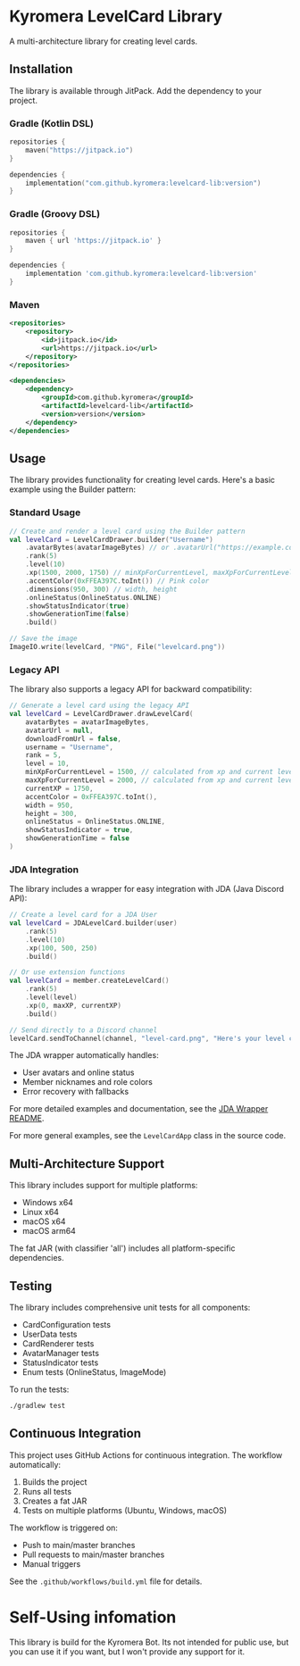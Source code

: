 # Kyromera LevelCard Library

A multi-architecture library for creating level cards.

## Installation

The library is available through JitPack. Add the dependency to your project.

### Gradle (Kotlin DSL)

```kotlin
repositories {
    maven("https://jitpack.io")
}

dependencies {
    implementation("com.github.kyromera:levelcard-lib:version")
}
```

### Gradle (Groovy DSL)

```groovy
repositories {
    maven { url 'https://jitpack.io' }
}

dependencies {
    implementation 'com.github.kyromera:levelcard-lib:version'
}
```

### Maven

```xml
<repositories>
    <repository>
        <id>jitpack.io</id>
        <url>https://jitpack.io</url>
    </repository>
</repositories>

<dependencies>
    <dependency>
        <groupId>com.github.kyromera</groupId>
        <artifactId>levelcard-lib</artifactId>
        <version>version</version>
    </dependency>
</dependencies>
```

## Usage

The library provides functionality for creating level cards. Here's a basic example using the Builder pattern:

### Standard Usage

```kotlin
// Create and render a level card using the Builder pattern
val levelCard = LevelCardDrawer.builder("Username")
    .avatarBytes(avatarImageBytes) // or .avatarUrl("https://example.com/avatar.png")
    .rank(5)
    .level(10)
    .xp(1500, 2000, 1750) // minXpForCurrentLevel, maxXpForCurrentLevel, currentXP
    .accentColor(0xFFEA397C.toInt()) // Pink color
    .dimensions(950, 300) // width, height
    .onlineStatus(OnlineStatus.ONLINE)
    .showStatusIndicator(true)
    .showGenerationTime(false)
    .build()

// Save the image
ImageIO.write(levelCard, "PNG", File("levelcard.png"))
```

### Legacy API

The library also supports a legacy API for backward compatibility:

```kotlin
// Generate a level card using the legacy API
val levelCard = LevelCardDrawer.drawLevelCard(
    avatarBytes = avatarImageBytes,
    avatarUrl = null,
    downloadFromUrl = false,
    username = "Username",
    rank = 5,
    level = 10,
    minXpForCurrentLevel = 1500, // calculated from xp and current level
    maxXpForCurrentLevel = 2000, // calculated from xp and current level
    currentXP = 1750,
    accentColor = 0xFFEA397C.toInt(),
    width = 950,
    height = 300,
    onlineStatus = OnlineStatus.ONLINE,
    showStatusIndicator = true,
    showGenerationTime = false
)
```

### JDA Integration

The library includes a wrapper for easy integration with JDA (Java Discord API):

```kotlin
// Create a level card for a JDA User
val levelCard = JDALevelCard.builder(user)
    .rank(5)
    .level(10)
    .xp(100, 500, 250)
    .build()

// Or use extension functions
val levelCard = member.createLevelCard()
    .rank(5)
    .level(level)
    .xp(0, maxXP, currentXP)
    .build()

// Send directly to a Discord channel
levelCard.sendToChannel(channel, "level-card.png", "Here's your level card!")
```

The JDA wrapper automatically handles:
- User avatars and online status
- Member nicknames and role colors
- Error recovery with fallbacks

For more detailed examples and documentation, see the [JDA Wrapper README](src/main/kotlin/me/diamondforge/kyromera/levelcardlib/wrapper/README.md).

For more general examples, see the `LevelCardApp` class in the source code.

## Multi-Architecture Support

This library includes support for multiple platforms:
- Windows x64
- Linux x64
- macOS x64
- macOS arm64

The fat JAR (with classifier 'all') includes all platform-specific dependencies.

## Testing

The library includes comprehensive unit tests for all components:

- CardConfiguration tests
- UserData tests
- CardRenderer tests
- AvatarManager tests
- StatusIndicator tests
- Enum tests (OnlineStatus, ImageMode)

To run the tests:

```bash
./gradlew test
```

## Continuous Integration

This project uses GitHub Actions for continuous integration. The workflow automatically:

1. Builds the project
2. Runs all tests
3. Creates a fat JAR
4. Tests on multiple platforms (Ubuntu, Windows, macOS)

The workflow is triggered on:
- Push to main/master branches
- Pull requests to main/master branches
- Manual triggers

See the `.github/workflows/build.yml` file for details.

# Self-Using infomation
This library is build for the Kyromera Bot. Its not intended for public use, but you can use it if you want, but I won't provide any support for it.
